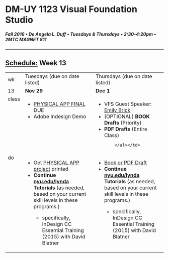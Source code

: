 # DM-UY 1123 Visual Foundation Studio
##### Fall 2016 • De Angela L. Duff • Tuesdays & Thursdays • 2:30-4:20pm • 2MTC MAGNET 811 
---
## [Schedule:](dm1123_schedule_overview.md) Week 13

<table>
<tr>
<td>wk</td>
<td>Tuesdays (due on date listed)</td>
<td>Thursdays (due on date listed)</td>
</tr>
<tr>
  <td valign="top">13</td>
  <td valign="top"><strong>Nov 29</strong></td>
  <td valign="top"><strong>Dec 1</strong></td>
</tr>

<!-- class -->
<tr>
  <td valign="top">class</td>
  

  <td valign="top" width="48%">
  <ul>
  <li><a href="dm1123vfs_projects_pa.md">PHYSICAL APP FINAL</a> DUE</li>
  <li>Adobe Indesign Demo</li></ul></td>  
  <td valign="top" width="48%"> <ul>
        <li>VFS Guest Speaker: <a href="http://emilybrick.me/" target="_blank">Emily Brick</a></li>
        <li>(OPTIONAL) <strong>BOOK  Drafts</strong> (Priority)</li><li><strong>PDF Drafts</strong> (Entire Class)</li>
        
        </ul></td>
</tr>



<!-- do -->
<tr>
  <td valign="top">do</td>
  
  

<td valign="top">
  <ul>
<li>Get <a href="dm1123vfs_projects_pa.md">PHYSICAL APP project</a> printed</li>
<li><strong>Continue <a href="http://nyu.edu/lynda">nyu.edu/lynda</a> Tutorials</strong> (as needed, based on your current skill levels in these programs.)</li>
<ul>
<li>specifically, InDesign CC Essential Training (2015) with David Blatner</li>
</ul>
</ul></td>

<td valign="top">
  <ul>
  <li><a href="project_pdf_or_book.md">Book or PDF Draft</a></li>
  <li><strong>Continue <a href="http://nyu.edu/lynda">nyu.edu/lynda</a> Tutorials</strong> (as needed, based on your current skill levels in these programs.)</li>
  <ul>
<li>specifically, InDesign CC Essential Training (2015) with David Blatner</li>
</ul></ul>
  </td>
</tr>
</table>


